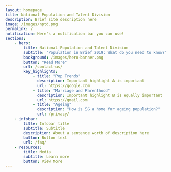 ```yaml
---
layout: homepage
title: National Population and Talent Division
description: Brief site description here
image: /images/nptd.png
permalink: /
notification: Here's a notification bar you can use!
sections:
    - hero:
        title: National Population and Talent Division 
        subtitle: "Population in Brief 2019: What do you need to know?"
        background: /images/hero-banner.png
        button: "Read More"
        url: /contact-us/
        key_highlights:
            - title: "Pop Trends"
              description: Important highlight A is important
              url: https://google.com
            - title: "Marriage and Parenthood"
              description: Important highlight B is equally important
              url: https://gmail.com
            - title: "Ageing"
              description: "How is SG a home for ageing population?"
              url: /privacy/
    - infobar:
        title: Infobar title
        subtitle: Subtitle
        description: About a sentence worth of description here
        button: Button text
        url: /faq/
    - resources:
        title: Media
        subtitle: Learn more
        button: View More
---
```

